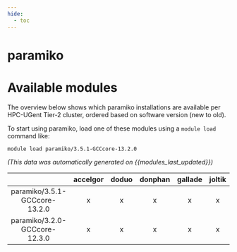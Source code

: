 ```yaml
---
hide:
  - toc
---
```


paramiko
========

# Available modules


The overview below shows which paramiko installations are available per HPC-UGent Tier-2 cluster, ordered based on software version (new to old).

To start using paramiko, load one of these modules using a `module load` command like:

```shell
module load paramiko/3.5.1-GCCcore-13.2.0
```

*(This data was automatically generated on {{modules_last_updated}})*  

| |accelgor|doduo|donphan|gallade|joltik|shinx|skitty|
| :---: | :---: | :---: | :---: | :---: | :---: | :---: | :---: |
|paramiko/3.5.1-GCCcore-13.2.0|x|x|x|x|x|x|x|
|paramiko/3.2.0-GCCcore-12.3.0|x|x|x|x|x|x|x|
